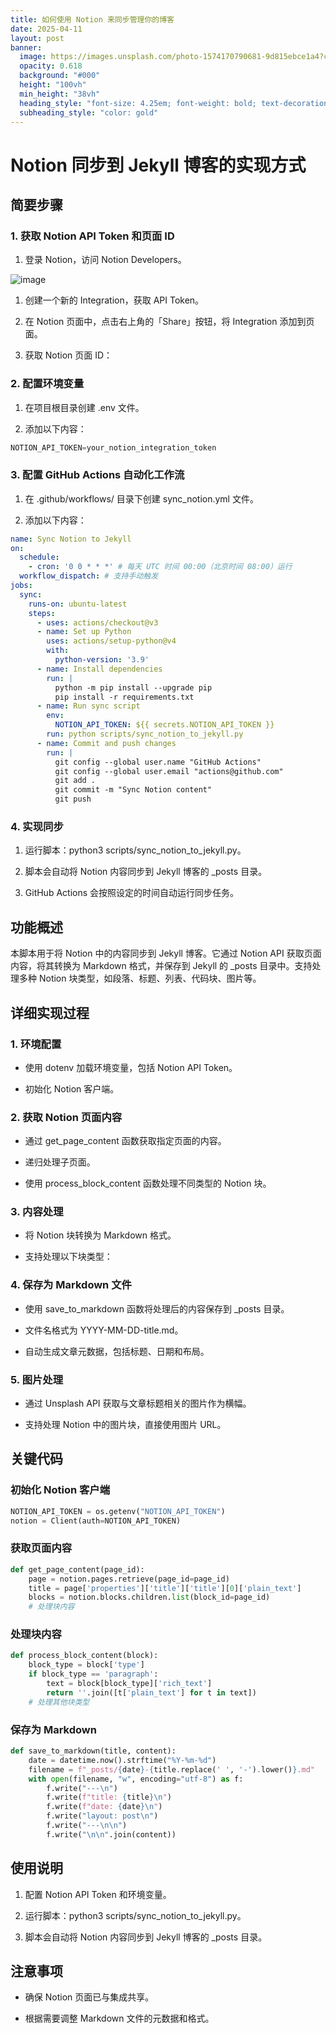 ```yaml
---
title: 如何使用 Notion 来同步管理你的博客
date: 2025-04-11
layout: post
banner:
  image: https://images.unsplash.com/photo-1574170790681-9d815ebce1a4?crop=entropy&cs=tinysrgb&fit=max&fm=jpg&ixid=M3w2OTIwMzJ8MHwxfHJhbmRvbXx8fHx8fHx8fDE3NDQzOTYxMjJ8&ixlib=rb-4.0.3&q=80&w=1080
  opacity: 0.618
  background: "#000"
  height: "100vh"
  min_height: "38vh"
  heading_style: "font-size: 4.25em; font-weight: bold; text-decoration: underline"
  subheading_style: "color: gold"
---
```


# Notion 同步到 Jekyll 博客的实现方式

## 简要步骤

### 1. 获取 Notion API Token 和页面 ID

1. 登录 Notion，访问 Notion Developers。

![image](https://prod-files-secure.s3.us-west-2.amazonaws.com/a7a0cc5a-89b9-4cda-8686-1fba0ca52f40/d19c1afe-dea5-4312-9333-786b0ba83054/image.png?X-Amz-Algorithm=AWS4-HMAC-SHA256&X-Amz-Content-Sha256=UNSIGNED-PAYLOAD&X-Amz-Credential=ASIAZI2LB466556L7V6E%2F20250411%2Fus-west-2%2Fs3%2Faws4_request&X-Amz-Date=20250411T182841Z&X-Amz-Expires=3600&X-Amz-Security-Token=IQoJb3JpZ2luX2VjEEsaCXVzLXdlc3QtMiJHMEUCIDR%2Bk2czPsAptg2Ap%2BnDYaCEoKz8DCWlIhVXIrWvfF%2BvAiEApHi47uBE%2FC3JGSuqR9SvOyvys0nMET78XC408zEqQGYqiAQIxP%2F%2F%2F%2F%2F%2F%2F%2F%2F%2FARAAGgw2Mzc0MjMxODM4MDUiDAAYSURLmkLNdWFuHircA4%2FmJvyo5psANB0OKx4JLyn9YtCaMOSudR4KF6b983gdgA7GdXKZIRy8Lwl6jJtlw81LzqW6%2B9FBbqfxUVKHk6ggPmKOAE9wYi9M25M9Ia7DrBFKkz%2BFvg6sitSvcTsW9GnKBs6OI%2FQae%2BNehs%2FHJRS4PoguyWqRnAw5bd3BrA%2FM8qGMCAeYkHzugCF8wh9UZ6mVKUou6IBrWDobb5PV%2F38GB3YupkaZYlDiR%2FX%2BeksF7OhoEvYMGiqe7SpyzBps3R65Hv8sgL9alwqqfTcMNqu2bY%2BVAhTXEH9Dz8gby%2BOWE6u%2F5boCd2lq4E3gmmRwTh8KTayfN2RFsq9Niq6ef8MgPro2J1YdyxIbLgwQZJtdT6bcv3Y1ka9VRM9kC8n%2B8e6wEJTLrLEoIAnytqZqVRgwdF2dJ2idreVBYaOWC5GrmQIEbtqZKHxCo%2BbzlYhRkemdUfOK5tro7VXkXLt9iPegsgnvCB%2BYoHX3CeqgpZrQ42Uew7uA3lpncSsgaKnEf6keDUz8d%2BDdTenu4l3%2BS%2F1MC8xPZAJsb0RhjeFFk9wmrxO1nWHqfnnhHRNQO7SEw9mhb4vD9q67ZRq1uSYq8b4aljK8RHR3FN41oJ0wEy1zpYUqbYQS4Svc1e%2BOMLK95b8GOqUB%2BH1eZm0QRTxPVf1pSUXw%2BlAoBqEP2f70DMXY7PmGdsTIttvMxtE%2B5%2BxM5xnVGE9Fk%2ByC8UgMtqNgioxFlzWzQ0f5TFz76Wmvn8Q5NhVhtgbRCs%2FIssx3Q6cepCYukrSTloSXR6DC1m1rC1ZAGXWOocCFvPUWMXP5wgXTfDPnuKPfbKDXh4fjN%2FO3r2JLgkWAIYneiXlNvZRu6Ku%2FDm8njI4Z0vmZ&X-Amz-Signature=7d961a04747d65497aca4c75ba1a1be140a5025b409bb7cc4e95f3b3570c348a&X-Amz-SignedHeaders=host&x-id=GetObject)

1. 创建一个新的 Integration，获取 API Token。

1. 在 Notion 页面中，点击右上角的「Share」按钮，将 Integration 添加到页面。

1. 获取 Notion 页面 ID：


### 2. 配置环境变量

1. 在项目根目录创建 .env 文件。

1. 添加以下内容：

```javascript
NOTION_API_TOKEN=your_notion_integration_token
```

### 3. 配置 GitHub Actions 自动化工作流

1. 在 .github/workflows/ 目录下创建 sync_notion.yml 文件。

1. 添加以下内容：

```yaml
name: Sync Notion to Jekyll
on:
  schedule:
    - cron: '0 0 * * *' # 每天 UTC 时间 00:00（北京时间 08:00）运行
  workflow_dispatch: # 支持手动触发
jobs:
  sync:
    runs-on: ubuntu-latest
    steps:
      - uses: actions/checkout@v3
      - name: Set up Python
        uses: actions/setup-python@v4
        with:
          python-version: '3.9'
      - name: Install dependencies
        run: |
          python -m pip install --upgrade pip
          pip install -r requirements.txt
      - name: Run sync script
        env:
          NOTION_API_TOKEN: ${{ secrets.NOTION_API_TOKEN }}
        run: python scripts/sync_notion_to_jekyll.py
      - name: Commit and push changes
        run: |
          git config --global user.name "GitHub Actions"
          git config --global user.email "actions@github.com"
          git add .
          git commit -m "Sync Notion content"
          git push
```

### 4. 实现同步

1. 运行脚本：python3 scripts/sync_notion_to_jekyll.py。

1. 脚本会自动将 Notion 内容同步到 Jekyll 博客的 _posts 目录。

1. GitHub Actions 会按照设定的时间自动运行同步任务。

## 功能概述

本脚本用于将 Notion 中的内容同步到 Jekyll 博客。它通过 Notion API 获取页面内容，将其转换为 Markdown 格式，并保存到 Jekyll 的 _posts 目录中。支持处理多种 Notion 块类型，如段落、标题、列表、代码块、图片等。

## 详细实现过程

### 1. 环境配置

- 使用 dotenv 加载环境变量，包括 Notion API Token。

- 初始化 Notion 客户端。

### 2. 获取 Notion 页面内容

- 通过 get_page_content 函数获取指定页面的内容。

- 递归处理子页面。

- 使用 process_block_content 函数处理不同类型的 Notion 块。

### 3. 内容处理

- 将 Notion 块转换为 Markdown 格式。

- 支持处理以下块类型：


### 4. 保存为 Markdown 文件

- 使用 save_to_markdown 函数将处理后的内容保存到 _posts 目录。

- 文件名格式为 YYYY-MM-DD-title.md。

- 自动生成文章元数据，包括标题、日期和布局。

### 5. 图片处理

- 通过 Unsplash API 获取与文章标题相关的图片作为横幅。

- 支持处理 Notion 中的图片块，直接使用图片 URL。

## 关键代码

### 初始化 Notion 客户端

```python
NOTION_API_TOKEN = os.getenv("NOTION_API_TOKEN")
notion = Client(auth=NOTION_API_TOKEN)
```

### 获取页面内容

```python
def get_page_content(page_id):
    page = notion.pages.retrieve(page_id=page_id)
    title = page['properties']['title']['title'][0]['plain_text']
    blocks = notion.blocks.children.list(block_id=page_id)
    # 处理块内容
```

### 处理块内容

```python
def process_block_content(block):
    block_type = block['type']
    if block_type == 'paragraph':
        text = block[block_type]['rich_text']
        return ''.join([t['plain_text'] for t in text])
    # 处理其他块类型
```

### 保存为 Markdown

```python
def save_to_markdown(title, content):
    date = datetime.now().strftime("%Y-%m-%d")
    filename = f"_posts/{date}-{title.replace(' ', '-').lower()}.md"
    with open(filename, "w", encoding="utf-8") as f:
        f.write("---\n")
        f.write(f"title: {title}\n")
        f.write(f"date: {date}\n")
        f.write("layout: post\n")
        f.write("---\n\n")
        f.write("\n\n".join(content))
```

## 使用说明

1. 配置 Notion API Token 和环境变量。

1. 运行脚本：python3 scripts/sync_notion_to_jekyll.py。

1. 脚本会自动将 Notion 内容同步到 Jekyll 博客的 _posts 目录。

## 注意事项

- 确保 Notion 页面已与集成共享。

- 根据需要调整 Markdown 文件的元数据和格式。